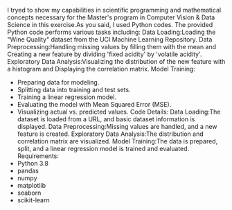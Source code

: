 
I tryed to show my capabilities in scientific programming and mathematical concepts necessary for the Master's program in Computer Vision & Data Science in this exercise.As you said, I used Python codes.
The provided Python code performs various tasks including:
Data Loading:Loading the "Wine Quality" dataset from the UCI Machine Learning Repository.
Data Preprocessing:Handling missing values by filling them with the mean and Creating a new feature by dividing 'fixed acidity' by 'volatile acidity'.
Exploratory Data Analysis:Visualizing the distribution of the new feature with a histogram and Displaying the correlation matrix.
Model Training:
   - Preparing data for modeling.
   - Splitting data into training and test sets.
   - Training a linear regression model.
   - Evaluating the model with Mean Squared Error (MSE).
   - Visualizing actual vs. predicted values.
Code Details:
 Data Loading:The dataset is loaded from a URL, and basic dataset information is displayed.
Data Preprocessing:Missing values are handled, and a new feature is created.
 Exploratory Data Analysis:The distribution and correlation matrix are visualized.
 Model Training:The data is prepared, split, and a linear regression model is trained and evaluated.
Requirements:
- Python 3.8
- pandas
- numpy
- matplotlib
- seaborn
- scikit-learn
